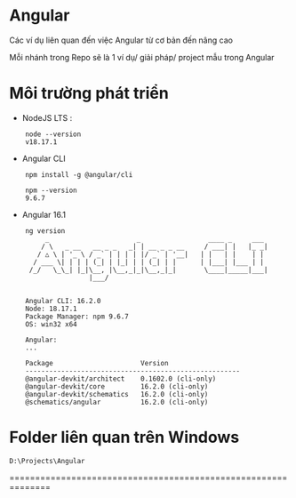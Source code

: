 
# Angular
Các ví dụ liên quan đến việc Angular từ cơ bản đến nâng cao

Mỗi nhánh trong Repo sẽ là 1 ví dụ/ giải pháp/ project mẫu trong Angular

# Môi trường phát triển
- NodeJS LTS : 
```
    node --version
    v18.17.1
```

- Angular CLI
```
    npm install -g @angular/cli
    
    npm --version
    9.6.7

```

- Angular 16.1
```
    ng version
         _                      _                 ____ _     ___
        / \   _ __   __ _ _   _| | __ _ _ __     / ___| |   |_ _|
       / △ \ | '_ \ / _` | | | | |/ _` | '__|   | |   | |    | |
      / ___ \| | | | (_| | |_| | | (_| | |      | |___| |___ | |
     /_/   \_\_| |_|\__, |\__,_|_|\__,_|_|       \____|_____|___|
                    |___/
    
    
    Angular CLI: 16.2.0
    Node: 18.17.1
    Package Manager: npm 9.6.7
    OS: win32 x64
    
    Angular:
    ...
    
    Package                      Version
    ------------------------------------------------------
    @angular-devkit/architect    0.1602.0 (cli-only)
    @angular-devkit/core         16.2.0 (cli-only)
    @angular-devkit/schematics   16.2.0 (cli-only)
    @schematics/angular          16.2.0 (cli-only)
```
# Folder liên quan trên Windows
```
D:\Projects\Angular
```
==============================================================
